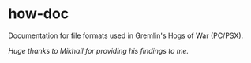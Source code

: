 # how-doc

Documentation for file formats used in Gremlin's Hogs of War (PC/PSX).

*Huge thanks to Mikhail for providing his findings to me.*
